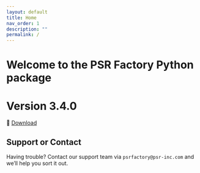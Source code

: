 ```yaml
---
layout: default
title: Home
nav_order: 1
description: ""
permalink: /
---
```


# Welcome to the PSR Factory Python package


# Version 3.4.0

🔗 [Download](https://www.psr-inc.com/app/link/?t=d&f=factory_python-3.4.0-windows-x64-47f89ba-release.zip)


## Support or Contact

Having trouble? Contact our support team via `psrfactory@psr-inc.com` and we’ll help you sort it out.
